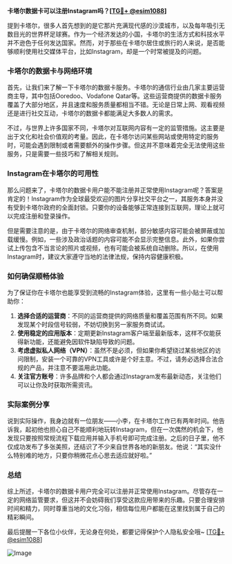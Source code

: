 **卡塔尔数据卡可以注册Instagram吗？[[TG💪+ @esim1088](https://t.me/s/esim1088)]**

提到卡塔尔，很多人首先想到的是它那片充满现代感的沙漠城市，以及每年吸引无数目光的世界杯足球赛。作为一个经济发达的小国，卡塔尔的生活方式和科技水平并不逊色于任何发达国家。然而，对于那些在卡塔尔居住或旅行的人来说，是否能够顺利使用社交媒体平台，比如Instagram，却是一个时常被提及的问题。

### 卡塔尔的数据卡与网络环境

首先，让我们来了解一下卡塔尔的数据卡服务。卡塔尔的通信行业由几家主要运营商主导，其中包括Ooredoo、Vodafone Qatar等。这些运营商提供的数据卡服务覆盖了大部分地区，并且速度和服务质量都相当不错。无论是日常上网、观看视频还是进行社交互动，卡塔尔的数据卡都能满足大多数人的需求。

不过，与世界上许多国家不同，卡塔尔对互联网内容有一定的监管措施。这主要是出于文化和社会价值观的考量。因此，在卡塔尔访问某些网站或使用特定的服务时，可能会遇到限制或者需要额外的操作步骤。但这并不意味着完全无法使用这些服务，只是需要一些技巧和了解相关规则。

### Instagram在卡塔尔的可用性

那么问题来了，卡塔尔的数据卡用户能不能注册并正常使用Instagram呢？答案是肯定的！Instagram作为全球最受欢迎的图片分享社交平台之一，其服务本身并没有受到卡塔尔政府的全面封锁。只要你的设备能够正常连接到互联网，理论上就可以完成注册和登录操作。

但是需要注意的是，由于卡塔尔的网络审查机制，部分敏感内容可能会被屏蔽或加载缓慢。例如，一些涉及政治话题的内容可能不会显示完整信息。此外，如果你尝试上传包含不当言论的照片或视频，也有可能会被系统自动删除。所以，在使用Instagram时，建议大家遵守当地的法律法规，保持内容健康积极。

### 如何确保顺畅体验

为了保证你在卡塔尔也能享受到流畅的Instagram体验，这里有一些小贴士可以帮助你：

1. **选择合适的运营商**：不同的运营商提供的网络质量和覆盖范围有所不同。如果发现某个时段信号较弱，不妨切换到另一家服务商试试。
2. **使用稳定的应用版本**：定期更新Instagram客户端至最新版本，这样不仅能获得新功能，还能避免因软件缺陷导致的问题。
3. **考虑虚拟私人网络（VPN）**：虽然不是必须，但如果你希望绕过某些地区的访问限制，安装一个可靠的VPN工具或许是个好主意。不过，请务必选择合法合规的产品，并注意不要滥用此功能。
4. **关注官方账号**：许多品牌和个人都会通过Instagram发布最新动态，关注他们可以让你及时获取所需资讯。

### 实际案例分享

说到实际操作，我身边就有一位朋友——小李，在卡塔尔工作已有两年时间。他告诉我，起初他也担心自己不能顺利地玩转Instagram，但在一次偶然的机会下，他发现只要按照常规流程下载应用并输入手机号即可完成注册。之后的日子里，他不仅成功发布了多张美照，还结识了不少来自世界各地的新朋友。他说：“其实没什么特别难的地方，只要你稍微花点心思去适应就好啦。”

### 总结

综上所述，卡塔尔的数据卡用户完全可以注册并正常使用Instagram。尽管存在一定的网络监管要求，但这并不会妨碍我们享受这款应用带来的乐趣。只要合理安排时间和精力，同时尊重当地的文化习俗，相信每位用户都能在这里找到属于自己的精彩瞬间。

最后提醒一下各位小伙伴，无论身在何处，都要记得保护个人隐私安全哦~ [[TG💪+ @esim1088](https://t.me/s/esim1088)] 

![Image](https://i.postimg.cc/4NQfJmqS/Snipaste-2025-05-13-00-14-12.png)